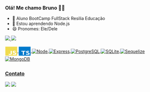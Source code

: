 ### Olá! Me chamo Bruno 👋😊

- 📒 Aluno BootCamp FullStack Resilia Educação
- 🌱 Estou aprendendo Node.js
- 😄 Pronomes: Ele/Dele

<div>
  <a href="https://beacons.ai/brunoandreotti">
  <img height="180em" src="https://github-readme-stats.vercel.app/api?username=brunoandreotti&show_icons=true&theme=dark&include_all_commits=true&count_private=true"/>
  <img height="180em" src="https://github-readme-stats.vercel.app/api/top-langs/?username=brunoandreotti&layout=compact&langs_count=16&theme=dark"/>
</div>

<div style="display: inline_block"><br>
  <img align="center" alt="Js" height="30" width="40" src="https://raw.githubusercontent.com/devicons/devicon/master/icons/javascript/javascript-plain.svg">
  <img align="center" alt="Ts" height="30" width="40" src="https://raw.githubusercontent.com/devicons/devicon/master/icons/typescript/typescript-plain.svg">
  <img align="center" alt="Node" height="30" width="40" src="https://cdn.jsdelivr.net/gh/devicons/devicon/icons/nodejs/nodejs-original.svg">
  <img align="center" alt="Express" height="30" width="40" src="https://img.shields.io/badge/Express.js-404D59?style=for-the-badge">
  <img align="center" alt="PostgreSQL" height="30" width="40" src="https://cdn.jsdelivr.net/gh/devicons/devicon/icons/postgresql/postgresql-original.svg">
  <img align="center" alt="SQLite" height="30" width="40" src="https://img.shields.io/badge/SQLite-07405E?style=for-the-badge&logo=sqlite&logoColor=white">
  <img align="center" alt="Sequelize" height="30" width="40" src="https://cdn.jsdelivr.net/gh/devicons/devicon/icons/sequelize/sequelize-original.svg">
  <img align="center" alt="MongoDB" height="30" width="40" src="https://cdn.jsdelivr.net/gh/devicons/devicon/icons/mongodb/mongodb-original-wordmark.svg">
</div>

  ##
  
    
  ### Contato
  <div> 
  <a href="https://www.linkedin.com/in/bruno-andreotti/" target="_blank"><img src="https://img.shields.io/badge/-LinkedIn-%230077B5?style=for-the-badge&logo=linkedin&logoColor=white" target="_blank"></a>
  <a href = "mailto:brunoandreotti@outlook.com"><img src="https://img.shields.io/badge/Microsoft_Outlook-0078D4?style=for-the-badge&logo=microsoft-outlook&logoColor=white" target="_blank"></a>
</div>
